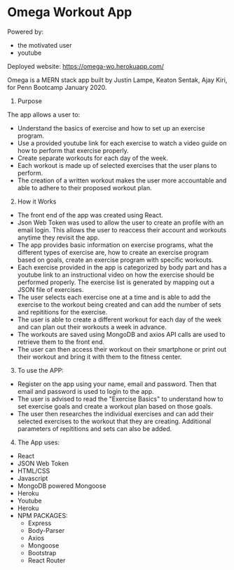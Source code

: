 # Omega Workout App

Powered by: 
- the motivated user 
- youtube

Deployed website:
https://omega-wo.herokuapp.com/

Omega is a MERN stack app built by 
Justin Lampe, Keaton Sentak, Ajay Kiri, for Penn Bootcamp January 2020. 

1. Purpose

The app allows a user to:

- Understand the basics of exercise and how to set up an exercise program. 
- Use a provided youtube link for each exercise to watch a video guide on how to perform that exercise properly. 
- Create separate workouts for each day of the week. 
- Each workout is made up of selected exercises that the user plans to perform. 
- The creation of a written workout makes the user more accountable and able to adhere to their proposed workout plan. 

2. How it Works 

- The front end of the app was created using React. 
- Json Web Token was used to allow the user to create an profile with an email login. This allows the user to reaccess their account and workouts anytime they revisit the app. 
- The app provides basic information on exercise programs, what the different types of exercise are, how to create an exercise program based on goals, create an exercise program with specific workouts. 
- Each exercise provided in the app is categorized by body part and has a youtube link to an instructional video on how the exercise should be performed properly. The exercise list is generated by mapping out a JSON file of exercises.
- The user selects each exercise one at a time and is able to add the exercise to the workout being created and can add the number of sets and repititions for the exercise.
- The user is able to create a different workout for each day of the week and can plan out their workouts a week in advance. 
- The workouts are saved using MongoDB and axios API calls are used to retrieve them to the front end. 
- The user can then access their workout on their smartphone or print out their workout and bring it with them to the fitness center. 

3. To use the APP: 

- Register on the app using your name, email and password. Then that email and password is used to login to the app. 
- The user is advised to read the "Exercise Basics" to understand how to set exercise goals and create a workout plan based on those goals. 
- The user then researches the individual exercises and can add their selected exercises to the workout that they are creating. Additional parameters of repititions and sets can also be added.  

4. The App uses: 
- React
- JSON Web Token
- HTML/CSS
- Javascript
- MongoDB powered Mongoose
- Heroku 
- Youtube 
- Heroku 
- NPM PACKAGES:
    - Express 
    - Body-Parser  
    - Axios 
    - Mongoose
    - Bootstrap
    - React Router